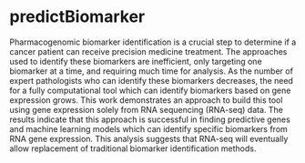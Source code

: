 # predictBiomarker

Pharmacogenomic biomarker identification is a crucial step to determine if a cancer patient can receive precision medicine treatment. The approaches used to identify these biomarkers are inefficient, only targeting one biomarker at a time, and requiring much time for analysis. As the number of expert pathologists who can identify these biomarkers decreases, the need for a fully computational tool which can identify biomarkers based on gene expression grows. This work demonstrates an approach to build this tool using gene expression solely from RNA sequencing (RNA-seq) data. The results indicate that this approach is successful in finding predictive genes and machine learning models which can identify specific biomarkers from RNA gene expression. This analysis suggests that RNA-seq will eventually allow replacement of traditional biomarker identification methods.
